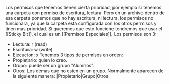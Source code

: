 Los permisos que tenemos tienen cierta prioridad, por ejemplo si tenemos una carpeta con permiso de escritura, lectura. Pero en un archivo dentro de esa carpeta ponemos que no hay escritura, ni lectura, los permisos no funcionara, ya que la carpeta esta configurada con los otros permisos y tinen mas prioridad. Si queremos que esto funcione tendremos que usar el [[Sticky Bit]], el cual es un [[Permisos Especiales]].
Los permisos son 3:
- Lectura: r (read)
- Escritura: w (write)
- Ejecucion: x 
Tenemos 3 tipos de permisos en orden:
- Propietario: quien lo creo.
- Grupo: puede ser un grupo "Alumnos".
- Otros: Los demas que no esten en un grupo.
Normalmente aparecen de la siguiente manera:
|Propietario|Grupo|Otros|

